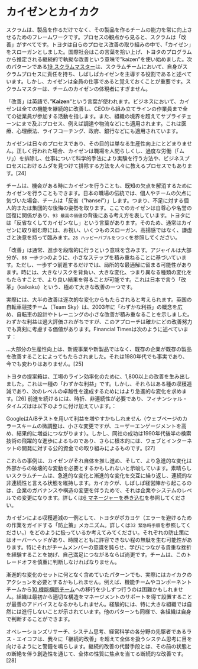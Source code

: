 # カイゼンとカイカク

スクラムは、製品を作るだけでなく、その製品を作るチームの能力を常に向上させるためのフレームワークです。プロセスの観点から見ると、スクラムは「改善」がすべてです。トヨタは自らのプロセス改善の取り組みの中で、「カイゼン」をスローガンとしました。国際社会はこの言葉を拾い上げ、トヨタのプログラムから推定される継続的で執拗な改善という意味で”kaizen”を使い始めました。次のパターンである​[19 スクラムマスター](ch02_20_19_ScrumMaster.md)は、スクラムチームにおいて、自身がスクラムプロセスに責任を持ち、しばしばカイゼンを主導する役割であると述べています。しかし、カイゼンは全員の仕事であると覚えておくことが重要です。スクラムマスターは、チームのカイゼンの体現者にすぎません。

「改善」は英語で、”**Kaizen**“という言葉が使われます。ビジネスにおいて、カイゼンは全ての機能を継続的に改善し、CEOから組み立てラインの作業員まで全ての従業員が参加する活動を指します。また、組織の境界を超えてサプライチェーンにまで及ぶプロセス、例えば調達や物流などにも適用されます。これは医療、心理療法、ライフコーチング、政府、銀行などにも適用されています。

カイゼンは日々のプロセスであり、その目的は単なる生産性向上にとどまりません。正しく行われた場合、カイゼンは職場を人間らしくし、過度な労働（「ムリ」）を排除し、仕事について科学的手法により実験を行う方法や、ビジネスプロセスにおけるムダを見つけて排除する方法を人々に教えるプロセスでもあります。[24]

チームは、機会がある時にカイゼンを行うことも、既知の欠点を解消するためにカイゼンを行うこともできます。日本の職場の伝統では、個人やチームの欠点に気づいた場合、チームは「反省（”hansei”）」します。つまり、不足に対する個人的または集団的な後悔の姿勢を取ります。ここでのカイゼンは自尊心や名誉の回復に関係があり、`93 最高の価値`の背後にある考え方を表しています。トヨタには「反省なくしてカイゼンなし」という言葉があります。そのため、通常はカイゼンに取り組む際には、お祝い、いくつものスローガン、高揚感ではなく、謙虚さと決意を持って臨みます。`28 ハッピーバブルをつつく`を参照してください。

「改善」は通常、進歩を段階的に行うという意味を含みます。アジャイルは大部分が、​`88 一歩づつ`のように、小さなステップを積み重ねることに基づいています。ただし、一歩ずつ前進するだけでは、局所的な最適解に留まる可能性があります。時には、大きなリスクを背負い、大きな変化、つまり異なる種類の変化をもたらすことで、より良い結果を得ることが可能です。これは日本で言う「改革」（kaikaku）という、極めて大きな改善の一つです。

実際には、大半の改善は逐次的な変化からもたらされると考えられます。英国の自転車競技チーム（Team Sky）は、2003年に「わずかな利益」の概念を広め、自転車の設計やトレーニングの小さな改善が積み重なることを示しました。わずかな利益は過大評価されがちですが、このアプローチは確かにどの改善努力でも真剣に考慮する価値があります。Financial Timesは次のように述べています：

...大部分の生産性向上は、新規事業や新製品ではなく、既存の企業が既存の製品を改善することによってもたらされました。それは1980年代でも事実であり、今でも変わりはありません。[25]

トヨタの提案箱は、工場のライン効率化のために、1,800以上の改善を生み出しました。これは一種の「わずかな利益」です。しかし、それらはある種の収穫逓減であり、次のレベルの卓越性を達成するためにはより急進的な変化を求めます。[26] 前進を続けるには、時折、非連続性が必要であり、フィナンシャル・タイムズはは以下のように付け加えています。：

GoogleはA/Bテストを用いて利益を増やすかもしれません（ウェブページのカラースキームの微調整は、小さな変更ですが、ユーザーエンゲージメントを高め、結果的に増益につながります）。しかし、同社の成功は1990年代後半の検索技術の飛躍的な進歩によるものであり、さらに根本的には、ウェブとインターネットの開発に対する公的資金での取り組みによるものです。[27]

これらの事例は、カイゼンがそれ自体を推し進め、そして、より急進的な変化は外部からの破壊的な変動を必要とするかもしれないと示唆しています。素晴らしいスクラムチームは、急進的な変化と漸進的な変化を交互に繰り返し、連続的な非連続性と言える状態を維持します。カイカクが、しばしば経営陣から起こるのは、企業のガバナンスや構造の変更を伴うためで、それは企業やシステムのレベルでの変更になります。詳しくは[6 マネージャーを巻き込む](ch02_06_6_Involve_the_Managers.md)​を参照してください。

カイゼンによる収穫逓減の一例として、トヨタがポカヨケ（エラーを避けるための作業をガイドする「防止策」メカニズム。詳しくは`32 緊急時手順`​を参照してください。）をどのように扱っているか考えてみてください。それぞれの防止策にはオーバーヘッドがあり、時間とともに許容できない程の無駄を生む可能性があります。特にそれがチームメンバーの意識を鈍らせ、学びにつながる貴重な挫折を経験することを妨げ、自己満足につながるならば尚更です。チームは、このトレードオフを慎重に判断しなければなりません。

漸進的な変化のセットに何となく含めていたパターンでも、実際にはカイカクのアクションを必要とするかもしれません。例えば、機能チームやコンポーネントチームから[10 機能横断チーム](ch02_10_10_Cross_Functional_Team.md)​への移行を少しずつ行うのは困難かもしれません。組織は最初から適切な構造をマネージメントのサポートを得て設置することが最善のアドバイスとなるかもしれません。経験的には、特に大きな組織では自然には進行しないことが示されています。他のパターンも同様で、各組織は自身で判断することができます。

オペレーションズリサーチ、システム思考、経営科学の各分野の先駆者であるラス・エイコフは、我々に「継続的改善」を超えて全体を扱うシステム思考に目を向けるようにと警鐘を鳴らします。継続的改善の代替手段とは、その前の状態との断絶を伴う創造性を通じて、全体の性質に焦点を当てる断続的な改善です。[28]


